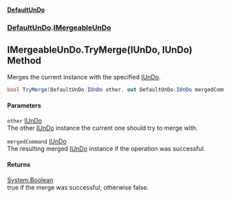 #### [DefaultUnDo](DefaultUnDo.md 'DefaultUnDo')
### [DefaultUnDo](DefaultUnDo.md#DefaultUnDo 'DefaultUnDo').[IMergeableUnDo](IMergeableUnDo.md 'DefaultUnDo.IMergeableUnDo')
## IMergeableUnDo.TryMerge(IUnDo, IUnDo) Method
Merges the current instance with the specified [IUnDo](IUnDo.md 'DefaultUnDo.IUnDo').  
```csharp
bool TryMerge(DefaultUnDo.IUnDo other, out DefaultUnDo.IUnDo mergedCommand);
```
#### Parameters
<a name='DefaultUnDo_IMergeableUnDo_TryMerge(DefaultUnDo_IUnDo_DefaultUnDo_IUnDo)_other'></a>
`other` [IUnDo](IUnDo.md 'DefaultUnDo.IUnDo')  
The other [IUnDo](IUnDo.md 'DefaultUnDo.IUnDo') instance the current one should try to merge with.
  
<a name='DefaultUnDo_IMergeableUnDo_TryMerge(DefaultUnDo_IUnDo_DefaultUnDo_IUnDo)_mergedCommand'></a>
`mergedCommand` [IUnDo](IUnDo.md 'DefaultUnDo.IUnDo')  
The resulting merged [IUnDo](IUnDo.md 'DefaultUnDo.IUnDo') instance if the operation was successful.
  
#### Returns
[System.Boolean](https://docs.microsoft.com/en-us/dotnet/api/System.Boolean 'System.Boolean')  
true if the merge was successful; otherwise false.
